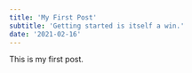 ```yaml
---
title: 'My First Post'
subtitle: 'Getting started is itself a win.'
date: '2021-02-16'
---
```


This is my first post.